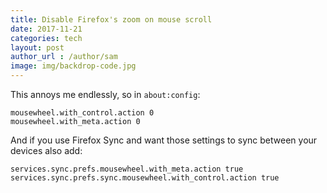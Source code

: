 ```yaml
---
title: Disable Firefox's zoom on mouse scroll
date: 2017-11-21
categories: tech
layout: post
author_url : /author/sam
image: img/backdrop-code.jpg
---
```


This annoys me endlessly, so in `about:config`:

```
mousewheel.with_control.action 0
mousewheel.with_meta.action 0
```

And if you use Firefox Sync and want those settings to sync between your devices also add:

```
services.sync.prefs.mousewheel.with_meta.action true
services.sync.prefs.sync.mousewheel.with_control.action true
```
